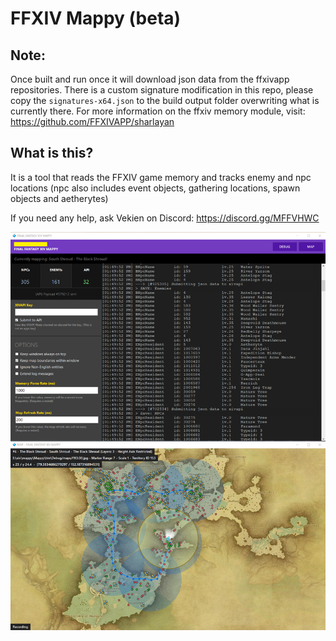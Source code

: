 # FFXIV Mappy (beta)

## Note:

Once built and run once it will download json data from the ffxivapp repositories. There is a custom signature 
modification in this repo, please copy the `signatures-x64.json` to the build output folder overwriting what 
is currently there. For more information on the ffxiv memory module, visit: https://github.com/FFXIVAPP/sharlayan

## What is this?

It is a tool that reads the FFXIV game memory and tracks enemy and npc locations (npc also includes event objects,
gathering locations, spawn objects and aetherytes)

If you need any help, ask Vekien on Discord: https://discord.gg/MFFVHWC

![App](app.png)